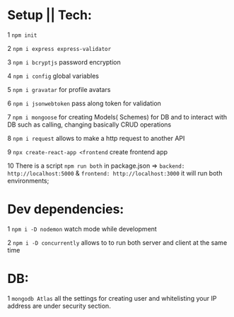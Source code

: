 # Setup || Tech:

1 `npm init`

2 `npm i express express-validator`

3 `npm i bcryptjs` password encryption

4 `npm i config` global variables

5 `npm i gravatar` for profile avatars

6 `npm i jsonwebtoken` pass along token for validation

7 `npm i mongoose` for creating Models( Schemes) for DB and to interact with DB such as calling, changing basically CRUD operations

8 `npm i request` allows to make a http request to another API

9 `npx create-react-app <frontend` create frontend app

10 There is a script `npm run both` in package.json => `backend: http://localhost:5000` & `frontend: http://localhost:3000` it will run both environments;



# Dev dependencies:

1 `npm i -D nodemon` watch mode while development

2 `npm i -D concurrently` allows to to run both server and client at the same time

# DB:

1 `mongodb Atlas` all the settings for creating user and whitelisting your IP address are under security section.
